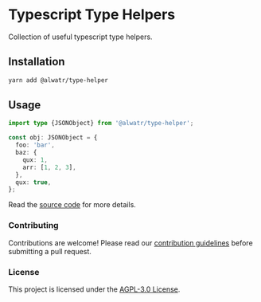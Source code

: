 # Typescript Type Helpers

Collection of useful typescript type helpers.

## Installation

```bash
yarn add @alwatr/type-helper
```

## Usage

```typescript
import type {JSONObject} from '@alwatr/type-helper';

const obj: JSONObject = {
  foo: 'bar',
  baz: {
    qux: 1,
    arr: [1, 2, 3],
  },
  qux: true,
};
```

Read the [source code](https://github.com/Alwatr/nanolib/tree/next/packages/type-helper/src) for more details.

### Contributing

Contributions are welcome! Please read our [contribution guidelines](https://github.com/Alwatr/.github/blob/next/CONTRIBUTING.md) before submitting a pull request.

### License

This project is licensed under the [AGPL-3.0 License](LICENSE).
